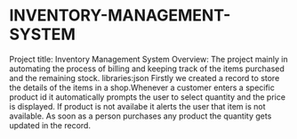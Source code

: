 # INVENTORY-MANAGEMENT-SYSTEM
Project title: Inventory Management System 
Overview: The project mainly in automating the process of billing and keeping track of the items purchased and the remaining stock. 
libraries:json 
Firstly we created a  record to store the details of the items in a shop.Whenever a customer enters a specific product id it automatically prompts the user to select quantity and the price is displayed. If  product is not availabe it alerts the user that item is not available. As soon as a person purchases any product the quantity gets updated in the record.
